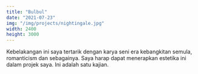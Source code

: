 ```yaml
---
title: "Bulbul"
date: "2021-07-23"
img: "/img/projects/nightingale.jpg"
width: 2400
height: 3000
---
```


Kebelakangan ini saya tertarik dengan karya seni era kebangkitan semula, romanticism dan sebagainya. Saya harap dapat menerapkan estetika ini dalam projek saya. Ini adalah satu kajian.
